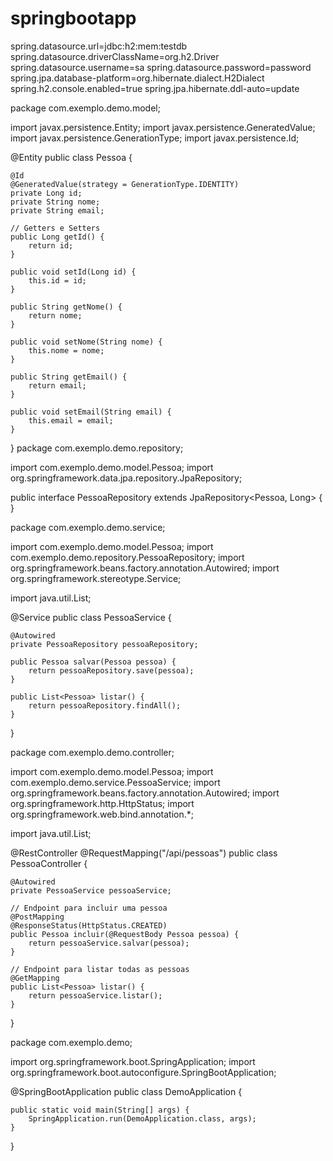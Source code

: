 # springbootapp


spring.datasource.url=jdbc:h2:mem:testdb
spring.datasource.driverClassName=org.h2.Driver
spring.datasource.username=sa
spring.datasource.password=password
spring.jpa.database-platform=org.hibernate.dialect.H2Dialect
spring.h2.console.enabled=true
spring.jpa.hibernate.ddl-auto=update

package com.exemplo.demo.model;

import javax.persistence.Entity;
import javax.persistence.GeneratedValue;
import javax.persistence.GenerationType;
import javax.persistence.Id;

@Entity
public class Pessoa {

    @Id
    @GeneratedValue(strategy = GenerationType.IDENTITY)
    private Long id;
    private String nome;
    private String email;

    // Getters e Setters
    public Long getId() {
        return id;
    }

    public void setId(Long id) {
        this.id = id;
    }

    public String getNome() {
        return nome;
    }

    public void setNome(String nome) {
        this.nome = nome;
    }

    public String getEmail() {
        return email;
    }

    public void setEmail(String email) {
        this.email = email;
    }
}
package com.exemplo.demo.repository;

import com.exemplo.demo.model.Pessoa;
import org.springframework.data.jpa.repository.JpaRepository;

public interface PessoaRepository extends JpaRepository<Pessoa, Long> {
}

package com.exemplo.demo.service;

import com.exemplo.demo.model.Pessoa;
import com.exemplo.demo.repository.PessoaRepository;
import org.springframework.beans.factory.annotation.Autowired;
import org.springframework.stereotype.Service;

import java.util.List;

@Service
public class PessoaService {

    @Autowired
    private PessoaRepository pessoaRepository;

    public Pessoa salvar(Pessoa pessoa) {
        return pessoaRepository.save(pessoa);
    }

    public List<Pessoa> listar() {
        return pessoaRepository.findAll();
    }
}

package com.exemplo.demo.controller;

import com.exemplo.demo.model.Pessoa;
import com.exemplo.demo.service.PessoaService;
import org.springframework.beans.factory.annotation.Autowired;
import org.springframework.http.HttpStatus;
import org.springframework.web.bind.annotation.*;

import java.util.List;

@RestController
@RequestMapping("/api/pessoas")
public class PessoaController {

    @Autowired
    private PessoaService pessoaService;

    // Endpoint para incluir uma pessoa
    @PostMapping
    @ResponseStatus(HttpStatus.CREATED)
    public Pessoa incluir(@RequestBody Pessoa pessoa) {
        return pessoaService.salvar(pessoa);
    }

    // Endpoint para listar todas as pessoas
    @GetMapping
    public List<Pessoa> listar() {
        return pessoaService.listar();
    }
}

package com.exemplo.demo;

import org.springframework.boot.SpringApplication;
import org.springframework.boot.autoconfigure.SpringBootApplication;

@SpringBootApplication
public class DemoApplication {

    public static void main(String[] args) {
        SpringApplication.run(DemoApplication.class, args);
    }
}

